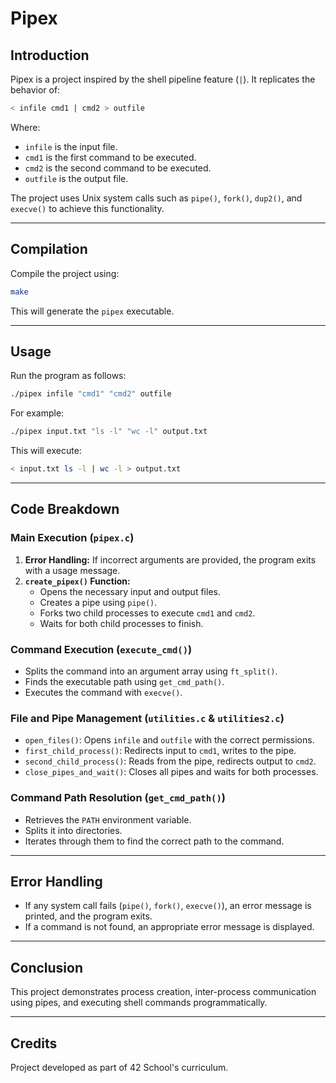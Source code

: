 # Pipex

## Introduction

Pipex is a project inspired by the shell pipeline feature (`|`). It replicates the behavior of:

```bash
< infile cmd1 | cmd2 > outfile
```

Where:
- `infile` is the input file.
- `cmd1` is the first command to be executed.
- `cmd2` is the second command to be executed.
- `outfile` is the output file.

The project uses Unix system calls such as `pipe()`, `fork()`, `dup2()`, and `execve()` to achieve this functionality.

---

## Compilation

Compile the project using:

```bash
make
```

This will generate the `pipex` executable.

---

## Usage

Run the program as follows:

```bash
./pipex infile "cmd1" "cmd2" outfile
```

For example:

```bash
./pipex input.txt "ls -l" "wc -l" output.txt
```

This will execute:

```bash
< input.txt ls -l | wc -l > output.txt
```

---

## Code Breakdown

### **Main Execution (`pipex.c`)**

1. **Error Handling:** If incorrect arguments are provided, the program exits with a usage message.
2. **`create_pipex()` Function:**
   - Opens the necessary input and output files.
   - Creates a pipe using `pipe()`.
   - Forks two child processes to execute `cmd1` and `cmd2`.
   - Waits for both child processes to finish.

### **Command Execution (`execute_cmd()`)**

- Splits the command into an argument array using `ft_split()`.
- Finds the executable path using `get_cmd_path()`.
- Executes the command with `execve()`.

### **File and Pipe Management (`utilities.c` & `utilities2.c`)**

- `open_files()`: Opens `infile` and `outfile` with the correct permissions.
- `first_child_process()`: Redirects input to `cmd1`, writes to the pipe.
- `second_child_process()`: Reads from the pipe, redirects output to `cmd2`.
- `close_pipes_and_wait()`: Closes all pipes and waits for both processes.

### **Command Path Resolution (`get_cmd_path()`)**

- Retrieves the `PATH` environment variable.
- Splits it into directories.
- Iterates through them to find the correct path to the command.

---

## Error Handling

- If any system call fails (`pipe()`, `fork()`, `execve()`), an error message is printed, and the program exits.
- If a command is not found, an appropriate error message is displayed.

---

## Conclusion

This project demonstrates process creation, inter-process communication using pipes, and executing shell commands programmatically.

---

## Credits

Project developed as part of 42 School's curriculum.

